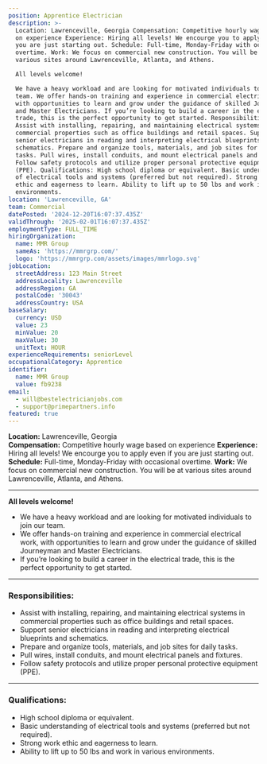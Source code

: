 ```yaml
---
position: Apprentice Electrician
description: >-
  Location: Lawrenceville, Georgia Compensation: Competitive hourly wage based
  on experience Experience: Hiring all levels! We encourge you to apply even if
  you are just starting out. Schedule: Full-time, Monday-Friday with occasional
  overtime. Work: We focus on commercial new construction. You will be at
  various sites around Lawrenceville, Atlanta, and Athens.

  All levels welcome!

  We have a heavy workload and are looking for motivated individuals to join our
  team. We offer hands-on training and experience in commercial electrical work,
  with opportunities to learn and grow under the guidance of skilled Journeyman
  and Master Electricians. If you’re looking to build a career in the electrical
  trade, this is the perfect opportunity to get started. Responsibilities:
  Assist with installing, repairing, and maintaining electrical systems in
  commercial properties such as office buildings and retail spaces. Support
  senior electricians in reading and interpreting electrical blueprints and
  schematics. Prepare and organize tools, materials, and job sites for daily
  tasks. Pull wires, install conduits, and mount electrical panels and fixtures.
  Follow safety protocols and utilize proper personal protective equipment
  (PPE). Qualifications: High school diploma or equivalent. Basic understanding
  of electrical tools and systems (preferred but not required). Strong work
  ethic and eagerness to learn. Ability to lift up to 50 lbs and work in various
  environments.
location: 'Lawrenceville, GA'
team: Commercial
datePosted: '2024-12-20T16:07:37.435Z'
validThrough: '2025-02-01T16:07:37.435Z'
employmentType: FULL_TIME
hiringOrganization:
  name: MMR Group
  sameAs: 'https://mmrgrp.com/'
  logo: 'https://mmrgrp.com/assets/images/mmrlogo.svg'
jobLocation:
  streetAddress: 123 Main Street
  addressLocality: Lawrenceville
  addressRegion: GA
  postalCode: '30043'
  addressCountry: USA
baseSalary:
  currency: USD
  value: 23
  minValue: 20
  maxValue: 30
  unitText: HOUR
experienceRequirements: seniorLevel
occupationalCategory: Apprentice
identifier:
  name: MMR Group
  value: fb9238
email:
  - will@bestelectricianjobs.com
  - support@primepartners.info
featured: true
---
```


**Location:** Lawrenceville, Georgia  
**Compensation:** Competitive hourly wage based on experience 
**Experience:** Hiring all levels! We encourge you to apply even if you are just starting out.
**Schedule:** Full-time, Monday-Friday with occasional overtime. 
**Work:** We focus on commercial new construction. You will be at various sites around Lawrenceville, Atlanta, and Athens. 

---

**All levels welcome!**
- We have a heavy workload and are looking for motivated individuals to join our team.
- We offer hands-on training and experience in commercial electrical work, with opportunities to learn and grow under the guidance of skilled Journeyman and Master Electricians.
- If you’re looking to build a career in the electrical trade, this is the perfect opportunity to get started.

---

### Responsibilities:
- Assist with installing, repairing, and maintaining electrical systems in commercial properties such as office buildings and retail spaces.  
- Support senior electricians in reading and interpreting electrical blueprints and schematics.  
- Prepare and organize tools, materials, and job sites for daily tasks.  
- Pull wires, install conduits, and mount electrical panels and fixtures.  
- Follow safety protocols and utilize proper personal protective equipment (PPE).  

---

### Qualifications:
- High school diploma or equivalent.  
- Basic understanding of electrical tools and systems (preferred but not required).  
- Strong work ethic and eagerness to learn.  
- Ability to lift up to 50 lbs and work in various environments.  



